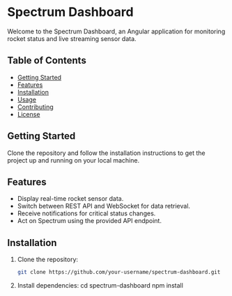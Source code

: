# Spectrum Dashboard

Welcome to the Spectrum Dashboard, an Angular application for monitoring rocket status and live streaming sensor data.

## Table of Contents

- [Getting Started](#getting-started)
- [Features](#features)
- [Installation](#installation)
- [Usage](#usage)
- [Contributing](#contributing)
- [License](#license)

## Getting Started

Clone the repository and follow the installation instructions to get the project up and running on your local machine.

## Features

- Display real-time rocket sensor data.
- Switch between REST API and WebSocket for data retrieval.
- Receive notifications for critical status changes.
- Act on Spectrum using the provided API endpoint.

## Installation

1. Clone the repository:

   ```bash
   git clone https://github.com/your-username/spectrum-dashboard.git

2. Install dependencies:
   cd spectrum-dashboard
npm install

